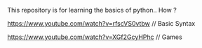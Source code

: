 This repository  is for learning the basics of python..
How ?

https://www.youtube.com/watch?v=rfscVS0vtbw  // Basic Syntax

https://www.youtube.com/watch?v=XGf2GcyHPhc  // Games
